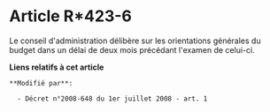 # Article R*423-6

Le conseil d'administration délibère sur les orientations générales du budget dans un délai de deux mois précédant l'examen
de celui-ci.

**Liens relatifs à cet article**

	**Modifié par**:

	  - Décret n°2008-648 du 1er juillet 2008 - art. 1

